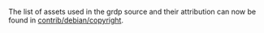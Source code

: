 The list of assets used in the grdp source and their attribution can now be found in [contrib/debian/copyright](../contrib/debian/copyright).

